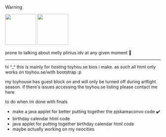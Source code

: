 
> [!WARNING]
> <img src = "https://i.pinimg.com/originals/dd/3f/49/dd3f499c3d0663dafb82faeb73f84ac3.gif" height="100" > <img src = "https://patchwiki.biligame.com/images/dwrg/1/1e/e2pukasnvmjykweianaf0585qwj8pjg.gif" height="100" >
>
> prone to talking about melly plinius idv at any given moment 🐝 

---

hi ^_^ this is mainly for hosting toyhou.se bios i make. as such all html only works on toyhou.se/with bootstrap :p 

my toyhouse has guest block _on_ and will only be turned off during artfight season. if there's issues accessing the toyhou.se listing please contact me here

   to do when im done with finals
   - make a java applet for better putting together the pjskareaconvo code :heavy_check_mark:
   - birthday calendar html code
   - java applet for putting together birthday calendar html code
   - maybe actually working on my neocities 

<!---
entomologist1/entomologist1 is a ✨ special ✨ repository because its `README.md` (this file) appears on your GitHub profile.
You can click the Preview link to take a look at your changes.
--->
